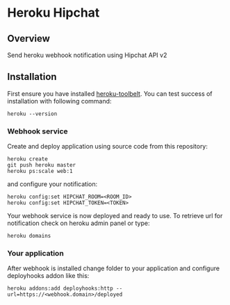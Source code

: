 # Heroku Hipchat
 
## Overview
 
Send heroku webhook notification using Hipchat API v2

## Installation

First ensure you have installed [heroku-toolbelt](https://toolbelt.heroku.com/). 
You can test success of installation with following command:

    heroku --version
    
### Webhook service

Create and deploy application using source code from this repository:

    heroku create
    git push heroku master
    heroku ps:scale web:1

and configure your notification:

    heroku config:set HIPCHAT_ROOM=<ROOM_ID>
    heroku config:set HIPCHAT_TOKEN=<TOKEN>

Your webhook service is now deployed and ready to use. To retrieve url for notification check on heroku admin panel or
type:

    heroku domains

### Your application

After webhook is installed change folder to your application and configure deployhooks addon like this:

    heroku addons:add deployhooks:http --url=https://<webhook.domain>/deployed
